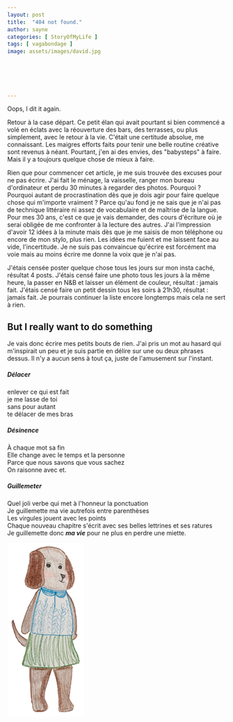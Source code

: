 ```yaml
---
layout: post
title:  "404 not found."
author: sayne
categories: [ StoryOfMyLife ]
tags: [ vagabondage ]
image: assets/images/david.jpg





---
```


Oops, I dit it again.

Retour à la case départ. Ce petit élan qui avait pourtant si bien commencé a volé en éclats avec la réouverture des bars, des terrasses, ou plus simplement, avec le retour à la vie. C'était une certitude absolue, me connaissant. Les maigres efforts faits pour tenir une belle routine créative sont revenus à néant. Pourtant, j'en ai des envies, des "babysteps" à faire. Mais il y a toujours quelque chose de mieux à faire. 

Rien que pour commencer cet article, je me suis trouvée des excuses pour ne pas écrire. J'ai fait le ménage, la vaisselle, ranger mon bureau d'ordinateur et perdu 30 minutes à regarder des photos. Pourquoi ? Pourquoi autant de procrastination dès que je dois agir pour faire quelque chose qui m'importe vraiment ? Parce qu'au fond je ne sais que je n'ai pas de technique littéraire ni assez de vocabulaire et de maîtrise de la langue. Pour mes 30 ans, c'est ce que je vais demander, des cours d'écriture où je serai obligée de me confronter à la lecture des autres.  J'ai l'impression d'avoir 12 idées à la minute mais dès que je me saisis de mon téléphone ou encore de mon stylo, plus rien. Les idées me fuient et me laissent face au vide, l'incertitude. Je ne suis pas convaincue qu'écrire est forcément ma voie mais au moins écrire me donne la voix que je n'ai pas. 

J'étais censée poster quelque chose tous les jours sur mon insta caché, résultat 4 posts. J'étais censé faire une photo tous les jours à la même heure, la passer en N&B et laisser un élément de couleur, résultat : jamais fait. J'étais censé faire un petit dessin tous les soirs à 21h30, résultat : jamais fait. Je pourrais continuer la liste encore longtemps mais cela ne sert à rien.  



## But I really want to do something

Je vais donc écrire mes petits bouts de rien. J'ai pris un mot au hasard qui m'inspirait un peu et je suis partie en délire sur une ou deux phrases dessus. Il n'y a aucun sens à tout ça, juste de l'amusement sur l'instant.

##### Délacer

enlever ce qui est fait  
je me lasse de toi  
sans pour autant  
te délacer de mes bras  

##### Désinence

À chaque mot sa fin\
Elle change avec le temps et la personne\
Parce que nous savons que vous sachez\
On raisonne avec et.

##### Guillemeter

Quel joli verbe qui met à l'honneur la ponctuation\
Je guillemette ma vie autrefois entre parenthèses\
Les virgules jouent avec les points\
Chaque nouveau chapitre s'écrit avec ses belles lettrines et ses ratures\
Je guillemette donc **_ma vie_** pour ne plus en perdre une miette.

![alt text](../assets/images/chien.png "Logo Title Text 1")

